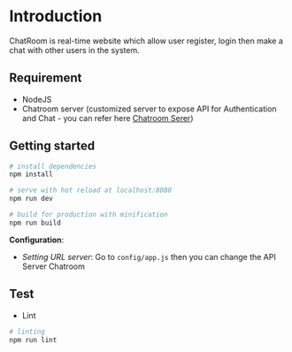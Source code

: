 # Introduction

ChatRoom is real-time website which allow user register, login then make a chat with other users in the system.

## Requirement
- NodeJS
- Chatroom server (customized server to expose API for Authentication and Chat - you can refer here [Chatroom Serer](https://github.com/GeminiWind/NodeJS-ChatRoom))

## Getting started

``` bash
# install dependencies
npm install

# serve with hot reload at localhost:8080
npm run dev

# build for production with minification
npm run build
```

__Configuration__:
- _Setting URL server_: Go to `config/app.js` then you can change the API Server Chatroom

## Test

- Lint

```bash
# linting
npm run lint
```